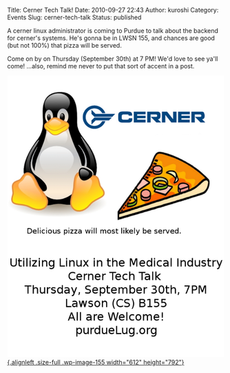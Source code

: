 Title: Cerner Tech Talk!
Date: 2010-09-27 22:43
Author: kuroshi
Category: Events
Slug: cerner-tech-talk
Status: published

A cerner linux administrator is coming to Purdue to talk about the
backend for cerner's systems. He's gonna be in LWSN 155, and chances are
good (but not 100%) that pizza will be served.

Come on by on Thursday (September 30th) at 7 PM! We'd love to see ya'll
come! ...also, remind me never to put that sort of accent in a post.

[![](/files/2010/09/cernerTalk.png "Cerner Talk Flier"){.alignleft
.size-full .wp-image-155 width="612"
height="792"}](/files/2010/09/cernerTalk.png)
